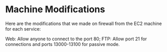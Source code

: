 # Machine Modifications
Here are the modifications that we made on firewall from the EC2 machine for each service:

Web: Allow anyone to connect to the port 80;
FTP: Allow port 21 for connections and ports 13000-13100 for passive mode.
